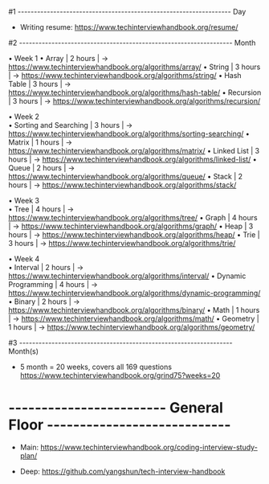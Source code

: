 #1 ------------------------------------------------------------------ Day
- Writing resume:
    https://www.techinterviewhandbook.org/resume/

#2 ------------------------------------------------------------------ Month

   • Week 1
     • Array                  | 2 hours | ->  https://www.techinterviewhandbook.org/algorithms/array/
     • String                 | 3 hours | ->  https://www.techinterviewhandbook.org/algorithms/string/
     • Hash Table             | 3 hours | ->  https://www.techinterviewhandbook.org/algorithms/hash-table/
     • Recursion              | 3 hours | ->  https://www.techinterviewhandbook.org/algorithms/recursion/
                              
   • Week 2                   
     • Sorting and Searching  | 3 hours | -> https://www.techinterviewhandbook.org/algorithms/sorting-searching/ 
     • Matrix                 | 1 hours | -> https://www.techinterviewhandbook.org/algorithms/matrix/
     • Linked List            | 3 hours | -> https://www.techinterviewhandbook.org/algorithms/linked-list/
     • Queue                  | 2 hours | -> https://www.techinterviewhandbook.org/algorithms/queue/
     • Stack                  | 2 hours | -> https://www.techinterviewhandbook.org/algorithms/stack/
                              
   • Week 3                   
     • Tree                   | 4 hours | -> https://www.techinterviewhandbook.org/algorithms/tree/
     • Graph                  | 4 hours | -> https://www.techinterviewhandbook.org/algorithms/graph/
     • Heap                   | 3 hours | -> https://www.techinterviewhandbook.org/algorithms/heap/
     • Trie                   | 3 hours | -> https://www.techinterviewhandbook.org/algorithms/trie/
                              
   • Week 4                   
     • Interval               | 2 hours | -> https://www.techinterviewhandbook.org/algorithms/interval/
     • Dynamic Programming    | 4 hours | -> https://www.techinterviewhandbook.org/algorithms/dynamic-programming/
     • Binary                 | 2 hours | -> https://www.techinterviewhandbook.org/algorithms/binary/
     • Math                   | 1 hours | -> https://www.techinterviewhandbook.org/algorithms/math/
     • Geometry               | 1 hours | -> https://www.techinterviewhandbook.org/algorithms/geometry/ 

#3 ------------------------------------------------------------------ Month(s)

- 5 month = 20 weeks, covers all 169 questions 
    https://www.techinterviewhandbook.org/grind75?weeks=20

# ------------------------ General Floor ----------------------------

- Main: 
    https://www.techinterviewhandbook.org/coding-interview-study-plan/ 

- Deep:
    https://github.com/yangshun/tech-interview-handbook
